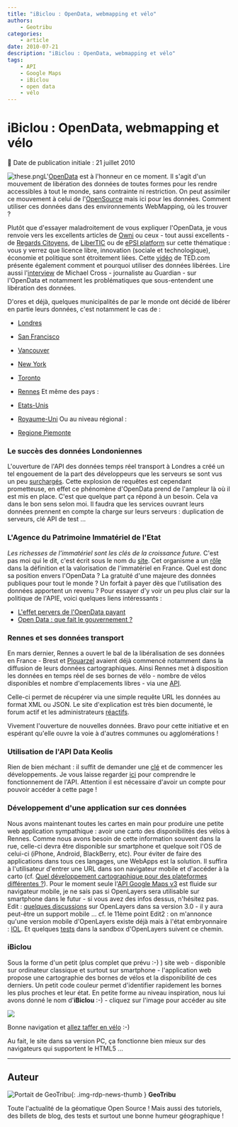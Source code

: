 ```yaml
---
title: "iBiclou : OpenData, webmapping et vélo"
authors:
    - Geotribu
categories:
    - article
date: 2010-07-21
description: "iBiclou : OpenData, webmapping et vélo"
tags:
    - API
    - Google Maps
    - iBiclou
    - open data
    - vélo
---
```


# iBiclou : OpenData, webmapping et vélo

:calendar: Date de publication initiale : 21 juillet 2010

![these.png](http://88.191.39.115/fabien/geotribu/logos/ibiclou_geotribu_logo.png)L'[OpenData](https://en.wikipedia.org/wiki/Open_science_data) est à l'honneur en ce moment. Il s'agit d'un mouvement de libération des données de toutes formes pour les rendre accessibles à tout le monde, sans contrainte ni restriction. On peut assimiler ce mouvement à celui de l'[OpenSource](https://fr.wikipedia.org/wiki/Open_source) mais ici pour les données. Comment utiliser ces données dans des environnements WebMapping, où les trouver ?

Plutôt que d'essayer maladroitement de vous expliquer l'OpenData, je vous renvoie vers les excellents articles de [Owni](http://owni.fr/categorie/opendata-cultures-numeriques/) ou ceux - tout aussi excellents - de [Regards Citoyens](http://www.regardscitoyens.org/open-data-en-france/), de [LiberTIC](http://libertic.wordpress.com/) ou de [ePSI platform](http://www.epsiplatform.eu/) sur cette thématique : vous y verrez que licence libre, innovation (sociale et technologique), économie et politique sont étroitement liées. Cette [vidéo](http://www.ted.com/talks/tim_berners_lee_the_year_open_data_went_worldwide.html) de TED.com présente également comment et pourquoi utiliser des données libérées. Lire aussi l'[interview](http://www.lemonde.fr/technologies/article/2010/07/01/michael-cross-les-donnees-publique-s-doivent-pouvoir-etre-reutilisees-librement_1381453_651865.html) de Michael Cross - journaliste au Guardian - sur l'OpenData et notamment les problématiques que sous-entendent une libération des données.

D'ores et déjà, quelques municipalités de par le monde ont décidé de libérer en partie leurs données, c'est notamment le cas de :

* [Londres](http://data.london.gov.uk/)
* [San Francisco](http://www.datasf.org/)
* [Vancouver](http://data.vancouver.ca/)
* [New York](http://www.nyc.gov/html/datamine/html/home/home.shtml)
* [Toronto](http://www.toronto.ca/open/)
* [Rennes](http://data.keolis-rennes.com/)
Et même des pays :

* [Etats-Unis](http://www.data.gov/)
* [Royaume-Uni](http://data.gov.uk/)
Ou au niveau régional :

* [Regione Piemonte](http://www.dati.piemonte.it/)

### Le succès des données Londoniennes

L'ouverture de l'API des données temps réel transport à Londres a créé un tel engouement de la part des développeurs que les serveurs se sont vus un peu [surchargés](http://www.guardian.co.uk/technology/blog/2010/jul/02/tfl-tube-map-api-overwhelmed-demand). Cette explosion de requêtes est cependant prometteuse, en effet ce phénomène d'OpenData prend de l'ampleur là où il est mis en place. C'est que quelque part ça répond à un besoin. Cela va dans le bon sens selon moi. Il faudra que les services ouvrant leurs données prennent en compte la charge sur leurs serveurs : duplication de serveurs, clé API de test ...

### L'Agence du Patrimoine Immatériel de l'Etat

*Les richesses de l'immatériel sont les clés de la croissance future.* C'est pas moi qui le dit, c'est écrit sous le nom du [site](https://www.apiefrance.com/). Cet organisme a un [rôle](https://www.apiefrance.com/sections/presentation_apie/missions/missions_de_l_apie) dans la définition et la valorisation de l'immatériel en France. Quel est donc sa position envers l'OpenData ? La gratuité d'une majeure des données publiques pour tout le monde ? Un forfait à payer dès que l'utilisation des données apportent un revenu ? Pour essayer d'y voir un peu plus clair sur la politique de l'APIE, voici quelques liens intéressants :

* [L'effet pervers de l'OpenData payant](http://berjon.com/blog/2010/07/apie-opendata-payant-effet-pervers.html)
* [Open Data : que fait le gouvernement ?](http://www.temps-reels.net/dossier/view/open-data-que-fait-le-gouvernement)

### Rennes et ses données transport

En mars dernier, Rennes a ouvert le bal de la libéralisation de ses données en France - Brest et [Plouarzel](http://www.a-brest.net/article6002.html) avaient déjà commencé notamment dans la diffusion de leurs données cartographiques. Ainsi Rennes met à disposition les données en temps réel de ses bornes de vélo - nombre de vélos disponibles et nombre d'emplacements libres - via une [API](http://data.keolis-rennes.com/fr/accueil.html).

Celle-ci permet de récupérer via une simple requête URL les données au format XML ou JSON. Le site d'explication est très bien documenté, le forum actif et les administrateurs [réactifs](http://data.keolis-rennes.com/fr/forum/developpement.html?tx_mmforum_pi1%5Baction%5D=list_post&tx_mmforum_pi1%5Btid%5D=50).

Vivement l'ouverture de nouvelles données. Bravo pour cette initiative et en espérant qu'elle ouvre la voie à d'autres communes ou agglomérations !

### Utilisation de l'API Data Keolis

Rien de bien méchant : il suffit de demander une [clé](http://data.keolis-rennes.com/fr/obtenir-un-compte.html) et de commencer les développements. Je vous laisse regarder [ici](http://data.keolis-rennes.com/fr/les-donnees/fonctionnement-de-lapi.html) pour comprendre le fonctionnement de l'API. Attention il est nécessaire d'avoir un compte pour pouvoir accéder à cette page !

### Développement d'une application sur ces données

Nous avons maintenant toutes les cartes en main pour produire une petite web application sympathique : avoir une carto des disponibilités des vélos à Rennes. Comme nous avons besoin de cette information souvent dans la rue, celle-ci devra être disponible sur smartphone et quelque soit l'OS de celui-ci (iPhone, Android, BlackBerry, etc). Pour éviter de faire des applications dans tous ces langages, une WebApps est la solution. Il suffira à l'utilisateur d'entrer une URL dans son navigateur mobile et d'accéder à la carto (cf. [Quel développement cartographique pour des plateformes différentes ?](http://geotribu.net/node/195)). Pour le moment seule l'[API Google Maps v3](http://code.google.com/intl/fr/apis/maps/documentation/javascript/) est fluide sur navigateur mobile, je ne sais pas si OpenLayers sera utilisable sur smartphone dans le futur - si vous avez des infos dessus, n'hésitez pas. Edit : [quelques discussions](http://www.spatiallyadjusted.com/2010/06/28/openlayers-3-0-takes-shape/) sur OpenLayers dans sa version 3.0 - il y aura peut-être un support mobile ... cf. le 11ème point Edit2 : on m'annonce qu'une version mobile d'OpenLayers existe déjà mais à l'état embryonnaire : [IOL](http://projects.opengeo.org/mobile). Et quelques [tests](http://trac.openlayers.org/browser/sandbox/camptocamp/mobile/trunk/lib/IOL/externals/openlayers/examples/select-feature.html) dans la sandbox d'OpenLayers suivent ce chemin.

### iBiclou

Sous la forme d'un petit (plus complet que prévu :-) ) site web - disponible sur ordinateur classique et surtout sur smartphone - l'application web propose une cartographie des bornes de vélos et la disponibilité de ces derniers. Un petit code couleur permet d'identifier rapidement les bornes les plus proches et leur état. En petite forme au niveau inspiration, nous lui avons donné le nom d'**iBiclou** :-) - cliquez sur l'image pour accéder au site

[![](http://88.191.39.115/fabien/geotribu/logos/ibiclou1.png)](http://www.ibiclou.com)

Bonne navigation et [allez taffer en vélo](http://forum.velotaf.com/) :-)

Au fait, le site dans sa version PC, ça fonctionne bien mieux sur des navigateurs qui supportent le HTML5 ...

----

## Auteur

![Portait de GeoTribu](https://cdn.geotribu.fr/img/internal/charte/geotribu_logo_64x64.png){: .img-rdp-news-thumb }
**GeoTribu**

Toute l'actualité de la géomatique Open Source ! Mais aussi des tutoriels, des billets de blog, des tests et surtout une bonne humeur géographique !
